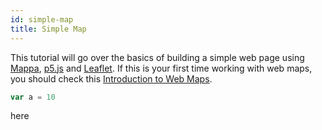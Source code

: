```yaml
---
id: simple-map
title: Simple Map
---
```


This tutorial will go over the basics of building a simple web page using [Mappa](https://github.com/cvalenzuela/Mappa), [p5.js](https://github.com/processing/p5.js) and [Leaflet](http://leafletjs.com/). If this is your first time working with web maps, you should check this [Introduction to Web Maps](tutorials-introduction-to-web-maps.md). 

```javascript
var a = 10
```

here